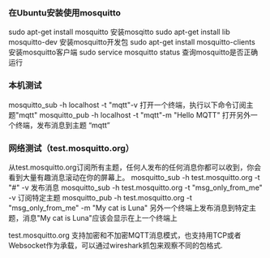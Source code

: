 ### 在Ubuntu安装使用mosquitto
sudo apt-get install mosquitto   安装mosqitto
sudo apt-get install lib mosquitto-dev  安装mosquitto开发包
sudo apt-get install mosquitto-clients 安装mosquitto客户端
sudo service mosquitto status  查询mosquitto是否正确运行
### 本机测试
mosquitto_sub -h localhost -t "mqtt"-v  打开一个终端，执行以下命令订阅主题"mqtt"
mosquitto_pub -h localhost -t "mqtt"-m "Hello MQTT"   打开另外一个终端，发布消息到主题 “mqtt”
### 网络测试（test.mosquitto.org）
从test.mosquitto.org订阅所有主题，任何人发布的任何消息你都可以收到，你会看到大量有趣消息滚动在你的屏幕上。
mosquitto_sub -h test.mosquitto.org -t "#" -v  发布消息
mosquitto_sub -h test.mosquitto.org -t "msg_only_from_me" -v  订阅特定主题
mosquitto_pub -h test.mosquitto.org -t "msg_only_from_me" -m "My cat is Luna" 另外一个终端上发布消息到特定主题，消息"My cat is Luna"应该会显示在上一个终端上




test.mosquitto.org 支持加密和不加密MQTT消息模式，也支持用TCP或者Websocket作为承载，可以通过wireshark抓包来观察不同的包格式.
